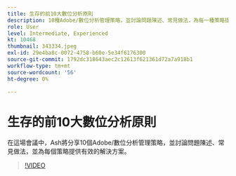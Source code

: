 ```yaml
---
title: 生存的前10大數位分析原則
description: 10種Adobe/數位分析管理策略，並討論問題陳述、常見做法，為每一種策略提供有效的解決方案。
role: User
level: Intermediate, Experienced
kt: 10468
thumbnail: 343334.jpeg
exl-id: 29e4ba8c-0072-4758-b60e-5e34f6176300
source-git-commit: 1792dc318643aec2c12613f621361d72a7a918b1
workflow-type: tm+mt
source-wordcount: '56'
ht-degree: 0%

---
```


# 生存的前10大數位分析原則

在這場會議中，Ash將分享10個Adobe/數位分析管理策略，並討論問題陳述、常見做法，並為每個策略提供有效的解決方案。

>[!VIDEO](https://video.tv.adobe.com/v/343334/?quality=12&learn=on)
